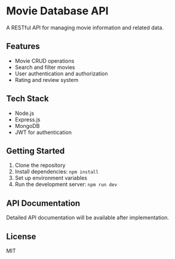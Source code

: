 # Movie Database API

A RESTful API for managing movie information and related data.

## Features

- Movie CRUD operations
- Search and filter movies
- User authentication and authorization
- Rating and review system

## Tech Stack

- Node.js
- Express.js
- MongoDB
- JWT for authentication

## Getting Started

1. Clone the repository
2. Install dependencies: `npm install`
3. Set up environment variables
4. Run the development server: `npm run dev`

## API Documentation

Detailed API documentation will be available after implementation.

## License

MIT